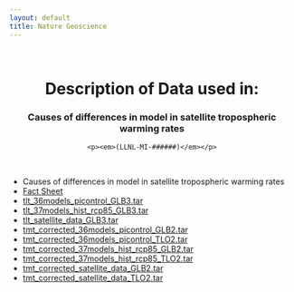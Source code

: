 ```yaml
---
layout: default
title: Nature Geoscience
---
```


<br>

<center>
    <p>
        <h1>Description of Data used in:</h1>
        <h3>Causes of differences in model in satellite tropospheric warming rates</h3>
    </p>

    <p><em>(LLNL-MI-######)</em></p>

</center>
<br>

* Causes of differences in model in satellite tropospheric warming rates
* [Fact Sheet](NG_Fact_sheet_v3.pdf)
* [tlt_36models_picontrol_GLB3.tar](tlt_36models_picontrol_GLB3.tar)
* [tlt_37models_hist_rcp85_GLB3.tar](tlt_37models_hist_rcp85_GLB3.tar)
* [tlt_satellite_data_GLB3.tar](tlt_satellite_data_GLB3.tar)
* [tmt_corrected_36models_picontrol_GLB2.tar](tmt_corrected_36models_picontrol_GLB2.tar)
* [tmt_corrected_36models_picontrol_TLO2.tar](tmt_corrected_36models_picontrol_TLO2.tar)
* [tmt_corrected_37models_hist_rcp85_GLB2.tar](tmt_corrected_37models_hist_rcp85_GLB2.tar)
* [tmt_corrected_37models_hist_rcp85_TLO2.tar](tmt_corrected_37models_hist_rcp85_TLO2.tar)
* [tmt_corrected_satellite_data_GLB2.tar](tmt_corrected_satellite_data_GLB2.tar)
* [tmt_corrected_satellite_data_TLO2.tar](tmt_corrected_satellite_data_TLO2.tar)
